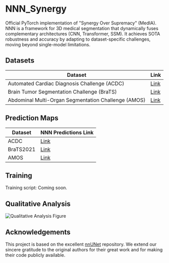 # NNN_Synergy
Official PyTorch implementation of "Synergy Over Supremacy" (MedIA). NNN is a framework for 3D medical segmentation that dynamically fuses complementary architectures (CNN, Transformer, SSM). It achieves SOTA robustness and accuracy by adapting to dataset-specific challenges, moving beyond single-model limitations.

## Datasets

| Dataset                                       | Link                                                     |
| --------------------------------------------- | -------------------------------------------------------- |
| Automated Cardiac Diagnosis Challenge (ACDC)  | [Link](https://www.creatis.insa-lyon.fr/Challenge/acdc/) |
| Brain Tumor Segmentation Challenge (BraTS)    | [Link](http://braintumorsegmentation.org/)                |
| Abdominal Multi-Organ Segmentation Challenge (AMOS) | [Link](https://amos22.grand-challenge.org/)              |

## Prediction Maps

| Dataset      | NNN Predictions Link                                                                                |
|--------------|-----------------------------------------------------------------------------------------------------|
| ACDC         | [Link](https://drive.google.com/drive/folders/1QkjH9kPj6s6mNUKB_1mfmUldmFKNaHq0?usp=drive_link)       |
| BraTS2021    | [Link](https://drive.google.com/drive/folders/138ONpPhXkr3kGw2wX9Mp8RU0aBEQyHr0?usp=drive_link)       |
| AMOS         | [Link](https://drive.google.com/drive/folders/1-hgJmXqP5b64XTWAJB1jxpR9LJAZrK4O?usp=drive_link)       |

## Training

Training script: Coming soon.

## Qualitative Analysis

![Qualitative Analysis Figure](visual_compare.png)

## Acknowledgements

This project is based on the excellent [nnUNet](https://github.com/MIC-DKFZ/nnUNet) repository. We extend our sincere gratitude to the original authors for their great work and for making their code publicly available.
